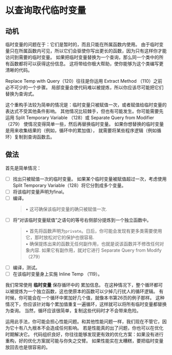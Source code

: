 # 以查询取代临时变量

## 动机
临时变量的问题在于：它们是暂时的，⽽且只能在所属函数内使⽤。
由于临时变量只在所属函数内可⻅，所以它们会驱使你写出更⻓的函数，因为只有这样你才能访问到需要的临时变量。
如果把临时变量替换为⼀个查询，那么同⼀个类中的所有函数都将可以获得这份信息。
这将带给你极⼤帮助，使你能够为这个类编写更清晰的代码。

Replace Temp with Query（120）往往是你运⽤ Extract Method （110）之前必不可少的⼀个步骤。
局部变量会使代码难以被提炼，所以你应该尽可能把它们替换为查询式。 

这个重构⼿法较为简单的情况是：临时变量只被赋值⼀次，或者赋值给临时变量的表达式不受其他条件影响。 
其他情况⽐较棘⼿，但也有可能发⽣。你可能需要先运⽤ Split Temporary Variable （128）或 Separate Query from Modifier （279） 
使情况变得简单⼀些，然后再替换临时变量。
如果你想替换的临时变量是⽤来收集结果的（例如，循环中的累加值），
就需要将某些程序逻辑（例如循环）复制到查询函数去。

## 做法

⾸先是简单情况： 

-[ ]  找出只被赋值⼀次的临时变量。
如果某个临时变量被賦值超过⼀次，考虑使⽤ Split Temporary Variable（128）将它分割成多个变量。 
-[ ]  将该临时变量声明为final。 
-[ ]  编译。
   >• 这可确保该临时变量的确只被赋值⼀次.
-[ ]  将“对该临时变量赋值”之语句的等号右侧部分提炼到⼀个独⽴函数中。
   >• ⾸先将函数声明为`private`。⽇后，你可能会发现有更多类需要使⽤它，那时放松对它的保护也很容易.  
    • 确保提炼出来的函数⽆任何副作⽤，也就是说该函数并不修改任何对象内容.
      如果它有副作⽤，就对它进⾏ Separate Query from Modify （279）
-[ ]  编译，测试。
-[ ]  在该临时变量身上实施 Inline Temp （119）。

我们常常使⽤ **临时变量** 保存循环中的 累加信息。
在这种情况下，整个循环都可以被提炼为⼀个独⽴函数，这也使原本的函数可以少掉⼏⾏扰⼈的循环逻辑。
有时候，你可能会在⼀个循环中累加好⼏个值，就像本书第26⻚的例⼦那样。
这种情况下，你应该针对每个累加值重复⼀遍循环，这样就可以将所有临时变量都替换为查询。 
当然，循环应该很简单，复制这些代码时才不会带来危险。

运⽤此⼿法，你可能会担⼼性能问题。和其他性能问题⼀样，我们现在不管它，因为它⼗有⼋九根本不会造成任何影响。
若是性能真的出了问题，你也可以在优化时期解决它。
代码组织良好，你往往能够发现更有效的优化⽅案：如果没有进⾏重构，好的优化⽅案就可能与你失之交臂。
如果性能实在太糟糕，要把临时变量放回去也是很容易的。